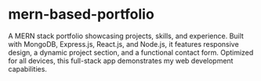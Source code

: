 # mern-based-portfolio
A MERN stack portfolio showcasing projects, skills, and experience. Built with MongoDB, Express.js, React.js, and Node.js, it features responsive design, a dynamic project section, and a functional contact form. Optimized for all devices, this full-stack app demonstrates my web development capabilities.
